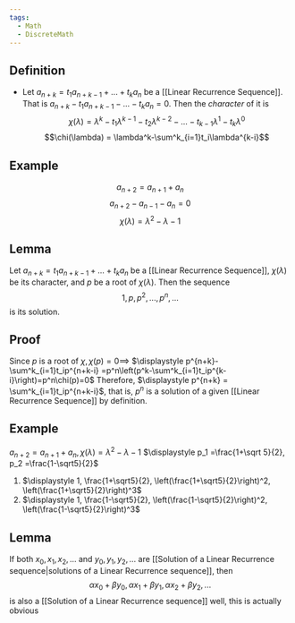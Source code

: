 ```yaml
---
tags:
  - Math
  - DiscreteMath
---
```

## Definition
- Let $a_{n+k} = t_1a_{n+k-1} +...+t_ka_n$ be a [[Linear Recurrence Sequence]]. That is $a_{n+k} - t_1a_{n+k-1} -...-t_ka_n=0$. Then the *character* of it is $$\chi(\lambda) = \lambda^k-t_1\lambda^{k-1}-t_2\lambda^{k-2}-...-t_{k-1}\lambda^1-t_k\lambda^0$$$$\chi(\lambda) = \lambda^k-\sum^k_{i=1}t_i\lambda^{k-i}$$
## Example
$$a_{n+2} = a_{n+1}+a_n$$
$$a_{n+2}-a_{n-1}-a_n = 0$$
$$\chi(\lambda) = \lambda^2-\lambda - 1$$
## Lemma
Let $a_{n+k} = t_1a_{n+k-1} +...+t_ka_n$ be a [[Linear Recurrence Sequence]], $\chi(\lambda)$ be its character, and $p$ be a root of $\chi(\lambda)$. Then the sequence $$1,p,p^2,...,p^n,...$$ is its solution.
## Proof 
Since $p$ is a root of $\chi, \chi(p) = 0 \implies$
$\displaystyle p^{n+k}-\sum^k_{i=1}t_ip^{n+k-i} =p^n\left(p^k-\sum^k_{i=1}t_ip^{k-i}\right)=p^n\chi(p)=0$
Therefore, $\displaystyle p^{n+k} = \sum^k_{i=1}t_ip^{n+k-i}$, that is, $p^n$ is a solution of a given [[Linear Recurrence Sequence]] by definition.
## Example 
$a_{n+2} = a_{n+1}+a_n, \chi(\lambda) = \lambda^2-\lambda-1$
$\displaystyle p_1 =\frac{1+\sqrt 5}{2}, p_2 =\frac{1-\sqrt5}{2}$
1. $\displaystyle 1, \frac{1+\sqrt5}{2}, \left(\frac{1+\sqrt5}{2}\right)^2, \left(\frac{1+\sqrt5}{2}\right)^3$
2. $\displaystyle 1, \frac{1-\sqrt5}{2}, \left(\frac{1-\sqrt5}{2}\right)^2, \left(\frac{1-\sqrt5}{2}\right)^3$
## Lemma
If both $x_0, x_1, x_2,...$ and $y_0, y_1, y_2, ...$ are [[Solution of a Linear Recurrence sequence|solutions of a Linear Recurrence sequence]], then $$\alpha x_0+\beta y_0, \alpha x_1+\beta y_1, \alpha x_2+\beta y_2, ...$$
is also a [[Solution of a Linear Recurrence sequence]]
		well, this is actually obvious